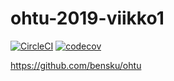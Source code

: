 # ohtu-2019-viikko1

[![CircleCI](https://circleci.com/gh/bensku/ohtu-2019-viikko1.svg?style=svg)](https://circleci.com/gh/bensku/ohtu-2019-viikko1)
[![codecov](https://codecov.io/gh/bensku/ohtu-2019-viikko1/branch/master/graph/badge.svg)](https://codecov.io/gh/bensku/ohtu-2019-viikko1)

https://github.com/bensku/ohtu
